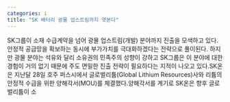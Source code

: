 ```yaml
---
categories: i
title: "SK 배터리 광물 업스트림까지 엿본다"
---
```

SK그룹이 소재 수급계약을 넘어 광물 업스트림(개발) 분야까지 진출을 모색하고 있다. 안정적 공급망을 확보하는 동시에 부가가치를 극대화하겠다는 전략으로 풀이된다. 하지만 광물 분야는 석유와 달리 소유권의 민족주의 성향이 강하고 SK그룹은 이 분야에 대한 경험이 거의 없기 때문에 주도 면밀한 진출 전략이 필요하다는 지적이 나오고 있다.SK온은 지난달 28일 호주 퍼스시에서 글로벌리튬(Global Lithium Resources)사와 리튬의 안정적 수급을 위한 양해각서(MOU)를 체결했다.양해각서를 계기로 SK온은 향후 글로벌리튬이 소